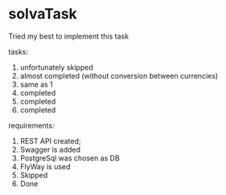 # solvaTask

Tried my best to implement this task

tasks:
1) unfortunately skipped
2) almost completed (without conversion between currencies)
3) same as 1
4) completed
5) completed
6) completed

requirements:
1) REST API created;
2) Swagger is added
3) PostgreSql was chosen as DB
4) FlyWay is used
5) Skipped
6) Done
